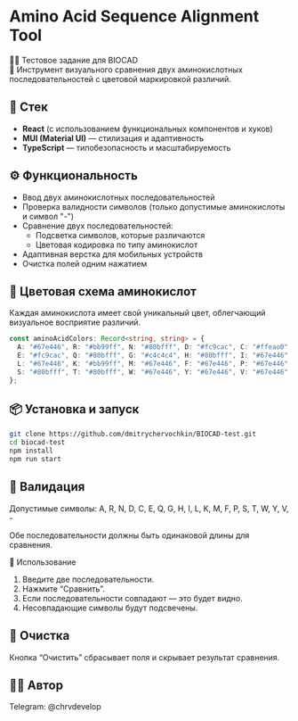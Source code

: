 # Amino Acid Sequence Alignment Tool

👩‍🔬 Тестовое задание для BIOCAD  
🧬 Инструмент визуального сравнения двух аминокислотных последовательностей с цветовой маркировкой различий.

## 🚀 Стек

- **React** (с использованием функциональных компонентов и хуков)
- **MUI (Material UI)** — стилизация и адаптивность
- **TypeScript** — типобезопасность и масштабируемость

## ⚙️ Функциональность

- Ввод двух аминокислотных последовательностей
- Проверка валидности символов (только допустимые аминокислоты и символ "-")
- Сравнение двух последовательностей:
  - Подсветка символов, которые различаются
  - Цветовая кодировка по типу аминокислот
- Адаптивная верстка для мобильных устройств
- Очистка полей одним нажатием

## 🎨 Цветовая схема аминокислот

Каждая аминокислота имеет свой уникальный цвет, облегчающий визуальное восприятие различий.

```ts
const aminoAcidColors: Record<string, string> = {
  A: "#67e446", R: "#bb99ff", N: "#80bfff", D: "#fc9cac", C: "#ffeao0",
  E: "#fc9cac", Q: "#80bfff", G: "#c4c4c4", H: "#80bfff", I: "#67e446",
  L: "#67e446", K: "#bb99ff", M: "#67e446", F: "#67e446", P: "#67e446",
  S: "#80bfff", T: "#80bfff", W: "#67e446", Y: "#67e446", V: "#67e446",
};
```

## 📦 Установка и запуск

```bash
git clone https://github.com/dmitrychervochkin/BIOCAD-test.git
cd biocad-test
npm install
npm run start
```

## 📄 Валидация

Допустимые символы: A, R, N, D, C, E, Q, G, H, I, L, K, M, F, P, S, T, W, Y, V, -

Обе последовательности должны быть одинаковой длины для сравнения.

🧪 Использование
1.	Введите две последовательности.
2.	Нажмите “Сравнить”.
3.	Если последовательности совпадают — это будет видно.
4.	Несовпадающие символы будут подсвечены.

## 🧹 Очистка

Кнопка “Очистить” сбрасывает поля и скрывает результат сравнения.

## 👨‍💻 Автор

Telegram: @chrvdevelop


